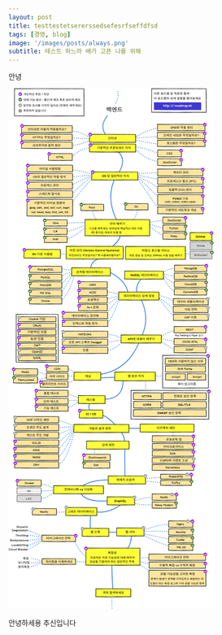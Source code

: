 ```yaml
---
layout: post
title: testtestetsererssedsefesrfseffdfsd
tags: [경영, blog]
image: '/images/posts/always.png'
subtitle: 테스트 하느라 배가 고픈 나를 위해
---
```


<div class='notice'>
안녕
</div>

![20210725-b-dev.png](/images/posts/20210725-b-dev.png)
<div class='ps'>
안녕하세용 추신입니다
</div>
